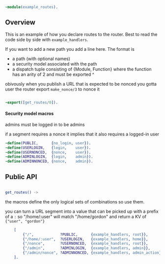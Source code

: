 ```erlang
-module(example_routes).

```

## Overview

This is an example of how you declare routes to the router. Best to read the code side by side with `example_handlers`.

If you want to add a new path you add a line here. The format is

* a path (with optional names)
* a security model associated with the path
* a dispatch tuple consisting of {Module, Function} where the function has an arity of 2 and must be exported
^

obivously when you publish a URL that is expected to be nonced you gotta user the router export `make_nonce/3` to nonce it

```erlang

-export([get_routes/0]).

```


#### Security model macros

admins must be logged in to be admins

if a segment requires a nonce it implies that it also requires a logged-in user

```erlang
-define(PUBLIC,      {no_login, user}).
-define(USERLOGIN,   {login,    user}).
-define(USERNONCED,  {nonce,    user}).
-define(ADMINLOGIN,  {login,    admin}).
-define(ADMINNONCED, {nonce,    admin}).

```

## Public API

```erlang

get_routes() ->
```

the macros define the only logical sets of combinations so use them.

you can turn a URL segment into a value that can be picked up with a prefix of a `:` so "/home/:user" will match "/home/gordon" and return a KV of `{"user", "gordon"}`

```erlang
    [
        {"/",            ?PUBLIC,      {example_handlers, root}},
        {"/home/:user",  ?USERLOGIN,   {example_handlers, home}},
        {"/nonce",       ?USERNONCED,  {example_handlers, root}},
        {"/admin",       ?ADMINLOGIN,  {example_handlers, admin}},
        {"/admin/nonce", ?ADMINNONCED, {example_handlers, admin_action}}
    ].
```
